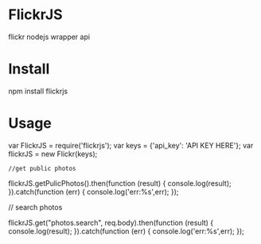 # FlickrJS
flickr nodejs wrapper api

# Install
npm install flickrjs

# Usage
var FlickrJS = require('flickrjs');
var keys = {'api_key': 'API KEY HERE'};
var flickrJS = new Flickr(keys);


    //get public photos

flickrJS.getPulicPhotos().then(function (result) {
        console.log(result);
    }).catch(function (err) {
        console.log('err:%s',err);
    });

   // search photos

flickrJS.get("photos.search", req.body).then(function (result) {
        console.log(result);
    }).catch(function (err) {
        console.log('err:%s',err);
    });
    
    